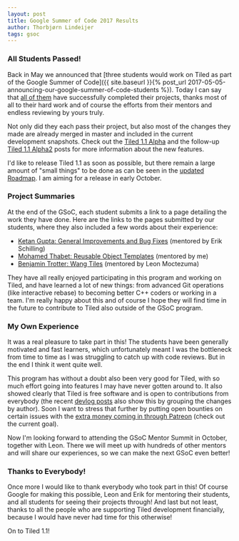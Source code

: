 ```yaml
---
layout: post
title: Google Summer of Code 2017 Results
author: Thorbjørn Lindeijer
tags: gsoc
---
```


### All Students Passed!

Back in May we announced that
[three students would work on Tiled as part of the Google Summer of Code]({{ site.baseurl }}{% post_url 2017-05-05-announcing-our-google-summer-of-code-students %}).
Today I can say that [all of them](https://summerofcode.withgoogle.com/organizations/4640543171674112/) have successfully completed their
projects, thanks most of all to their hard work and of course the
efforts from their mentors and endless reviewing by yours truly.

Not only did they each pass their project, but also most of the changes
they made are already merged in master and included in the current
development snapshots. Check out the
[Tiled 1.1 Alpha](https://thorbjorn.itch.io/tiled/devlog/7931/tiled-11-alpha-snapshot) and the follow-up
[Tiled 1.1 Alpha2](https://thorbjorn.itch.io/tiled/devlog/8687/tiled-103-released-and-updated-snapshots-11-alpha2)
posts for more information about the new features.

I'd like to release Tiled 1.1 as soon as possible, but there remain a
large amount of "small things" to be done as can be seen in the
[updated Roadmap](https://github.com/bjorn/tiled/projects/1). I am
aiming for a release in early October.

### Project Summaries

At the end of the GSoC, each student submits a link to a page detailing
the work they have done. Here are the links to the pages submitted by
our students, where they also included a few words about their experience:

* [Ketan Gupta: General Improvements and Bug Fixes](http://ketangupta.in/blog/gsoc/development/2017/08/29/gsoc-final-report/) (mentored by Erik Schilling)
* [Mohamed Thabet: Reusable Object Templates](https://gist.github.com/thabetx/57cbf9c3fcb62ebe95c457678ba3f4b1) (mentored by me)
* [Benjamin Trotter: Wang Tiles](https://github.com/bjorn/tiled/wiki/GSOC-2017:-Wang-Tiles) (mentored by Leon Moctezuma)

They have all really enjoyed participating in this program and
working on Tiled, and have learned a lot of new things: from advanced
Git operations (like interactive rebase) to becoming better C++ coders
or working in a team. I'm really happy about this and of course I hope
they will find time in the future to contribute to Tiled also outside of
the GSoC program.

### My Own Experience

It was a real pleasure to take part in this! The students have been
generally motivated and fast learners, which unfortunately meant I was
the bottleneck from time to time as I was struggling to catch up with
code reviews. But in the end I think it went quite well.

This program has without a doubt also been very good for Tiled, with so
much effort going into features I may have never gotten around to. It
also showed clearly that Tiled is free software and is open to
contributions from everybody (the recent [devlog
posts](https://thorbjorn.itch.io/tiled/devlog) also show this by
grouping the changes by author). Soon I want to stress that further by
putting open bounties on certain issues with the [extra money coming in
through Patreon](https://www.patreon.com/bjorn) (check out the current
goal).

Now I'm looking forward to attending the GSoC Mentor Summit in October,
together with Leon. There we will meet up with hundreds of other mentors
and will share our experiences, so we can make the next GSoC even
better!

### Thanks to Everybody!

Once more I would like to thank everybody who took part in this! Of
course Google for making this possible, Leon and Erik for mentoring
their students, and all students for seeing their projects through! And
last but not least, thanks to all the people who are supporting Tiled
development financially, because I would have never had time for this
otherwise!

On to Tiled 1.1!
